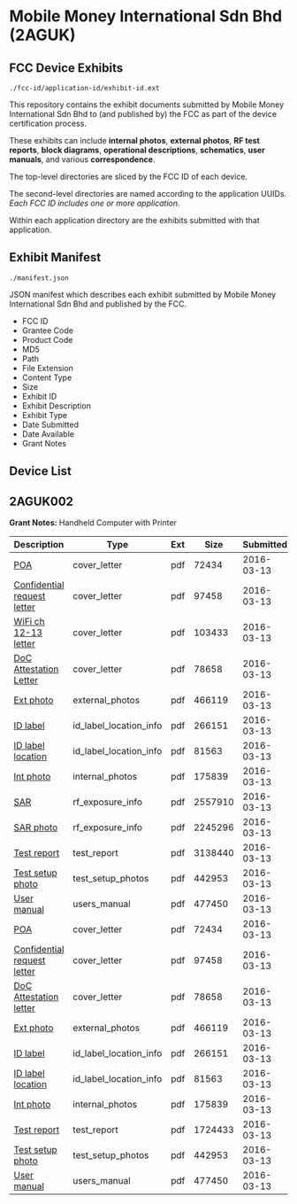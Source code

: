 # Mobile Money International Sdn Bhd (2AGUK)
## FCC Device Exhibits

```
./fcc-id/application-id/exhibit-id.ext
```

This repository contains the exhibit documents submitted by Mobile Money International Sdn Bhd to (and published by) the FCC as part of the device certification process.

These exhibits can include **internal photos**, **external photos**, **RF test reports**, **block diagrams**, **operational descriptions**, **schematics**, **user manuals**, and various **correspondence**.

The top-level directories are sliced by the FCC ID of each device.

The second-level directories are named according to the application UUIDs. *Each FCC ID includes one or more application.*

Within each application directory are the exhibits submitted with that application. 

## Exhibit Manifest

```
./manifest.json
```

JSON manifest which describes each exhibit submitted by Mobile Money International Sdn Bhd and published by the FCC.

- FCC ID
- Grantee Code
- Product Code
- MD5
- Path
- File Extension
- Content Type
- Size
- Exhibit ID
- Exhibit Description
- Exhibit Type
- Date Submitted
- Date Available
- Grant Notes

## Device List
## 2AGUK002
**Grant Notes:** Handheld Computer with Printer

| Description | Type | Ext | Size | Submitted | Available |
| ----------- | ---- | --- | ---- | --------- | --------- |
| [POA](2AGUK002/27216e5108de0314b4f71b280c13f3e5/2927980.pdf) | cover_letter | pdf | 72434 | 2016-03-13 | 2016-03-14 |
| [Confidential request letter](2AGUK002/27216e5108de0314b4f71b280c13f3e5/2927981.pdf) | cover_letter | pdf | 97458 | 2016-03-13 | 2016-03-14 |
| [WiFi ch 12-13 letter](2AGUK002/27216e5108de0314b4f71b280c13f3e5/2927982.pdf) | cover_letter | pdf | 103433 | 2016-03-13 | 2016-03-14 |
| [DoC Attestation Letter](2AGUK002/27216e5108de0314b4f71b280c13f3e5/2927983.pdf) | cover_letter | pdf | 78658 | 2016-03-13 | 2016-03-14 |
| [Ext photo](2AGUK002/27216e5108de0314b4f71b280c13f3e5/2927988.pdf) | external_photos | pdf | 466119 | 2016-03-13 | 2016-03-14 |
| [ID label](2AGUK002/27216e5108de0314b4f71b280c13f3e5/2928000.pdf) | id_label_location_info | pdf | 266151 | 2016-03-13 | 2016-03-14 |
| [ID label location](2AGUK002/27216e5108de0314b4f71b280c13f3e5/2928001.pdf) | id_label_location_info | pdf | 81563 | 2016-03-13 | 2016-03-14 |
| [Int photo](2AGUK002/27216e5108de0314b4f71b280c13f3e5/2927989.pdf) | internal_photos | pdf | 175839 | 2016-03-13 | 2016-03-14 |
| [SAR](2AGUK002/27216e5108de0314b4f71b280c13f3e5/2927986.pdf) | rf_exposure_info | pdf | 2557910 | 2016-03-13 | 2016-03-14 |
| [SAR photo](2AGUK002/27216e5108de0314b4f71b280c13f3e5/2927987.pdf) | rf_exposure_info | pdf | 2245296 | 2016-03-13 | 2016-03-14 |
| [Test report](2AGUK002/27216e5108de0314b4f71b280c13f3e5/2927984.pdf) | test_report | pdf | 3138440 | 2016-03-13 | 2016-03-14 |
| [Test setup photo](2AGUK002/27216e5108de0314b4f71b280c13f3e5/2927985.pdf) | test_setup_photos | pdf | 442953 | 2016-03-13 | 2016-03-14 |
| [User manual](2AGUK002/27216e5108de0314b4f71b280c13f3e5/2928002.pdf) | users_manual | pdf | 477450 | 2016-03-13 | 2016-03-14 |
| [POA](2AGUK002/3f10a98a3eee050510f3808602781f51/2927980.pdf) | cover_letter | pdf | 72434 | 2016-03-13 | 2016-03-14 |
| [Confidential request letter](2AGUK002/3f10a98a3eee050510f3808602781f51/2927981.pdf) | cover_letter | pdf | 97458 | 2016-03-13 | 2016-03-14 |
| [DoC Attestation letter](2AGUK002/3f10a98a3eee050510f3808602781f51/2927983.pdf) | cover_letter | pdf | 78658 | 2016-03-13 | 2016-03-14 |
| [Ext photo](2AGUK002/3f10a98a3eee050510f3808602781f51/2927988.pdf) | external_photos | pdf | 466119 | 2016-03-13 | 2016-03-14 |
| [ID label](2AGUK002/3f10a98a3eee050510f3808602781f51/2928000.pdf) | id_label_location_info | pdf | 266151 | 2016-03-13 | 2016-03-14 |
| [ID label location](2AGUK002/3f10a98a3eee050510f3808602781f51/2928001.pdf) | id_label_location_info | pdf | 81563 | 2016-03-13 | 2016-03-14 |
| [Int photo](2AGUK002/3f10a98a3eee050510f3808602781f51/2927989.pdf) | internal_photos | pdf | 175839 | 2016-03-13 | 2016-03-14 |
| [Test report](2AGUK002/3f10a98a3eee050510f3808602781f51/2927996.pdf) | test_report | pdf | 1724433 | 2016-03-13 | 2016-03-14 |
| [Test setup photo](2AGUK002/3f10a98a3eee050510f3808602781f51/2927985.pdf) | test_setup_photos | pdf | 442953 | 2016-03-13 | 2016-03-14 |
| [User manual](2AGUK002/3f10a98a3eee050510f3808602781f51/2928002.pdf) | users_manual | pdf | 477450 | 2016-03-13 | 2016-03-14 |
